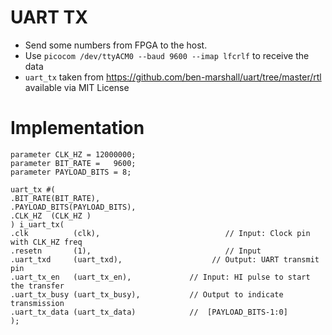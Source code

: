 
# UART TX

 * Send some numbers from FPGA to the host.
 * Use `picocom /dev/ttyACM0 --baud 9600 --imap lfcrlf` to receive the data
 * `uart_tx` taken from https://github.com/ben-marshall/uart/tree/master/rtl available via MIT License

# Implementation

``` 
parameter CLK_HZ = 12000000;
parameter BIT_RATE =   9600;
parameter PAYLOAD_BITS = 8;

uart_tx #(
.BIT_RATE(BIT_RATE),
.PAYLOAD_BITS(PAYLOAD_BITS),
.CLK_HZ  (CLK_HZ )
) i_uart_tx(
.clk          (clk),                            // Input: Clock pin with CLK_HZ freq
.resetn       (1),                              // Input
.uart_txd     (uart_txd),                    // Output: UART transmit pin
.uart_tx_en   (uart_tx_en),             // Input: HI pulse to start the transfer 
.uart_tx_busy (uart_tx_busy),           // Output to indicate transmission
.uart_tx_data (uart_tx_data)            //  [PAYLOAD_BITS-1:0] 
);

```